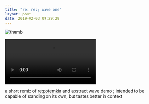 ```yaml
---
title: "re: re:; wave one"
layout: post
date: 2019-02-03 09:29:29
---
```


![thumb](video/re-re-wave-one.jpg)

<cut/>

<div class="video">
  <video controls>
    <source src="video/re-re-wave-one.webm">
  </video>
</div>

a short remix of [re:potemkin](https://re-potemkin.httpdot.net/) and abstract
wave demo ; intended to be capable of standing on its own, but tastes better in
context
